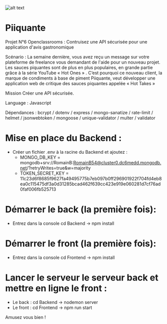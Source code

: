 ![alt text](https://encrypted-tbn0.gstatic.com/images?q=tbn:ANd9GcRQpvLZtlZt1zpdja18SnpzUivn5kYdlx2liw&usqp=CAU)


# Piiquante

Projet N°6 Openclassrooms : Contruisez une API sécurisée pour une application d'avis gastronomique 

Scénario : La semaine dernière, vous avez reçu un message sur votre plateforme de freelance vous demandant de l'aide pour un nouveau projet. 
Les sauces piquantes sont de plus en plus populaires, en grande partie grâce à la série YouTube « Hot Ones » . 
C’est pourquoi ce nouveau client, la marque de condiments à base de piment Piiquante, veut développer une application web de critique 
des sauces piquantes appelée « Hot Takes » 

Mission Créer une API sécurisée.

Language : Javascript

Dépendances : bcrypt / dotenv / express / mongo-sanatize / rate-limit / helmet / jsonwebtoken / mongoose / unique-validator / multer / validator

# Mise en place du Backend : 

- Créer un fichier .env à la racine du Backend et ajoutez : 
  - MONGO_DB_KEY = mongodb+srv://RomainB:RomainB54@cluster0.dc6medd.mongodb.net/?retryWrites=true&w=majority
  - TOKEN_SECRET_KEY = 11c23d6f8685f9627fa49495775b7eb097b0ff296901922f704fd4eb8ea0c115475df3a0d31285bcad462f639cc423e919e060281d7cf76ad0faf006fb525713

# Démarrer le back (la première fois):

- Entrez dans la console cd Backend -> npm install 

# Démarrer le front (la première fois):

- Entrez dans la console cd Frontend -> npm install 

# Lancer le serveur le serveur back et mettre en ligne le front : 

- Le back : cd Backend -> nodemon server
- Le front : cd Frontend -> npm run start

Amusez vous bien ! 
